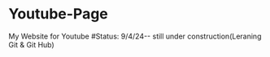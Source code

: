 # Youtube-Page
My Website for Youtube
#Status: 9/4/24-- still under construction(Leraning Git & Git Hub)
